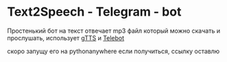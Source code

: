 # Text2Speech - Telegram - bot

Простенький бот на текст отвечает mp3 файл который можно скачать и прослушать, использует [gTTS](https://pypi.org/project/gTTS/) и [Telebot](https://pypi.org/project/telebot/)

скоро запущу его на pythonanywhere если получиться, ссылку оставлю